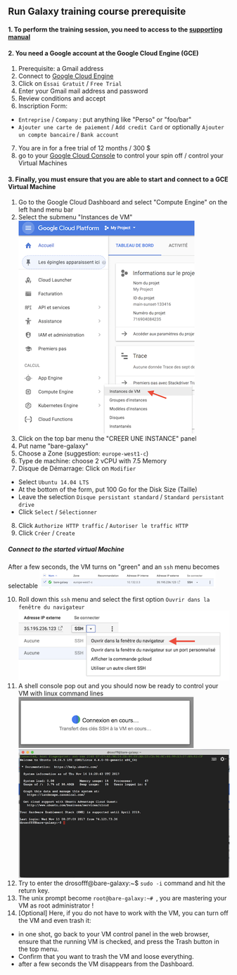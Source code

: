 ## Run Galaxy training course prerequisite

#### 1. To perform the training session, you need to access to the [supporting manual](https://artbio.github.io/Run-Galaxy/index.html)


#### 2. You need a Google account at the Google Cloud Engine (GCE)
1. Prerequisite: a Gmail address
2. Connect to [Google Cloud Engine](https://cloud.google.com/)
3. Click on `Essai Gratuit` / `Free Trial`
4. Enter your Gmail mail address and password
5. Review conditions and accept
6. Inscription Form:
  - `Entreprise` / `Company` : put anything like "Perso" or "foo/bar"
  - `Ajouter une carte de paiement` / `Add credit Card` or optionally
    `Ajouter un compte bancaire` / `Bank account`
7. You are in for a free trial of 12 months / 300 $
8. go to your [Google Cloud Console](https://console.cloud.google.com/home/dashboard)
to control your spin off / control your Virtual Machines

#### 3. Finally, you must ensure that you are able to start and connect to a GCE Virtual Machine

1. Go to the Google Cloud Dashboard and select "Compute Engine" on the left hand menu bar
2. Select the submenu "Instances de VM"
![Créer une instance](docs/images/IntancesVM.png)
3. Click on the top bar menu the "CREER UNE INSTANCE" panel
4. Put name "bare-galaxy"
5. Choose a Zone (suggestion: `europe-west1-c`)
6. Type de machine: choose 2 vCPU with 7.5 Memory
7. Disque de Démarrage: Click on `Modifier`
  - Select `Ubuntu 14.04 LTS`
  - At the bottom of the form, put 100 Go for the Disk Size (Taille)
  - Leave the selection `Disque persistant standard` / `Standard persistant drive`
  - Click `Select` / `Sélectionner`
8. Click `Authorize HTTP traffic` / `Autoriser le traffic HTTP`
9. Click `Créer` / `Create`

##### Connect to the started virtual Machine
After a few seconds, the VM turns on "green" and an `ssh` menu becomes selectable
![Running instance](docs/images/Running_instance.png)

10. Roll down this `ssh` menu and select the first option `Ouvrir dans la fenêtre du navigateur`
![Select ssh session in browser](docs/images/Select_ssh_option.png)
11. A shell console pop out and you should now be ready to control your VM with linux command lines
![OpenningSSH](docs/images/OpeningSSHconnection.png)
![OpenningSSH](docs/images/SSHConsole.png)
12. Try to enter the drosofff@bare-galaxy:~$ `sudo -i` command and hit the return key.
13. The unix prompt become `root@bare-galaxy:~# `, you are mastering your VM as root administrator !
14. [Optional] Here, if you do not have to work with the VM, you can turn off the VM and even trash it:
  - in one shot, go back to your VM control panel in the web browser, ensure that the running VM is checked, and press the Trash button in the top menu.
  - Confirm that you want to trash the VM and loose everything.
  - after a few seconds the VM disappears from the Dashboard.
